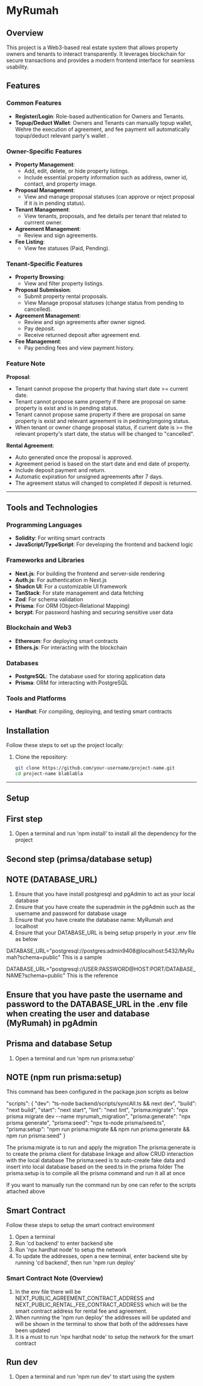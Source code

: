 # MyRumah

## Overview

This project is a Web3-based real estate system that allows property owners and tenants to interact transparently. It leverages blockchain for secure transactions and provides a modern frontend interface for seamless usability.

## Features

### Common Features

- **Register/Login**: Role-based authentication for Owners and Tenants.
- **Topup/Deduct Wallet**: Owners and Tenants can manually topup wallet, Wehre the execution of agreement, and fee payment wll automatically topup/deduct relevant party's wallet .

### Owner-Specific Features

- **Property Management**:
  - Add, edit, delete, or hide property listings.
  - Include essential property information such as address, owner id, contact, and property image.
- **Proposal Management**:
  - View and manage proposal statuses (can approve or reject proposal if it is in pending status).
- **Tenant Management**:
  - View tenants, proposals, and fee details per tenant that related to currrent owner.
- **Agreement Management**:
  - Review and sign agreements.
- **Fee Listing**:
  - View fee statuses (Paid, Pending).

### Tenant-Specific Features

- **Property Browsing**:
  - View and filter property listings.
- **Proposal Submission**:
  - Submit property rental proposals.
  - View Manage proposal statuses (change status from pending to cancelled).
- **Agreement Management**:
  - Review and sign agreements after owner signed.
  - Pay deposit.
  - Receive returned deposit after agreement end.
- **Fee Management**:
  - Pay pending fees and view payment history.

### Feature Note

**Proposal**:

- Tenant cannot propose the property that having start date >= current date.
- Tenant cannot propose same property if there are proposal on same property is exist and is in pending status.
- Tenant cannot propose same property if there are proposal on same property is exist and relevant agreement is in pedning/ongoing status.
- When tenant or owner change proposal status, if current date is >= the relevant property's start date, the status will be changed to "cancelled".

**Rental Agreement**:

- Auto generated once the proposal is approved.
- Agreement period is based on the start date and end date of property.
- Include deposit payment and return.
- Automatic expiration for unsigned agreements after 7 days.
- The agreement status will changed to completed if deposit is returned.

---

## Tools and Technologies

### Programming Languages

- **Solidity**: For writing smart contracts
- **JavaScript/TypeScript**: For developing the frontend and backend logic

### Frameworks and Libraries

- **Next.js**: For building the frontend and server-side rendering
- **Auth.js**: For authentication in Next.js
- **Shadcn UI**: For a customizable UI framework
- **TanStack**: For state management and data fetching
- **Zod**: For schema validation
- **Prisma**: For ORM (Object-Relational Mapping)
- **bcrypt**: For password hashing and securing sensitive user data

### Blockchain and Web3

- **Ethereum**: For deploying smart contracts
- **Ethers.js**: For interacting with the blockchain

### Databases

- **PostgreSQL**: The database used for storing application data
- **Prisma**: ORM for interacting with PostgreSQL

### Tools and Platforms

- **Hardhat**: For compiling, deploying, and testing smart contracts

## Installation

Follow these steps to set up the project locally:

1. Clone the repository:

   ```bash
   git clone https://github.com/your-username/project-name.git
   cd project-name blablabla
   ```

---

## Setup

## First step

1. Open a terminal and run 'npm install' to install all the dependency for the project

## Second step (primsa/database setup)

## NOTE (DATABASE_URL)

1. Ensure that you have install postgresql and pgAdmin to act as your local database
2. Ensure that you have create the superadmin in the pgAdmin such as the username and password for database usage
3. Ensure that you have create the database name: MyRumah and localhost
4. Ensure that your DATABASE_URL is being setup properly in your .env file as below

DATABASE_URL="postgresql://postgres:admin9408@localhost:5432/MyRumah?schema=public" This is a sample

DATABASE_URL="postgresql://USER:PASSWORD@HOST:PORT/DATABASE_NAME?schema=public" This is the reference

## Ensure that you have paste the username and password to the DATABASE_URL in the .env file when creating the user and database (MyRumah) in pgAdmin

## Prisma and database Setup

1. Open a terminal and run 'npm run prisma:setup'

## NOTE (npm run prisma:setup)

This command has been configured in the package.json scripts as below

"scripts": {
"dev": "ts-node backend/scripts/syncAll.ts && next dev",
"build": "next build",
"start": "next start",
"lint": "next lint",
"prisma:migrate": "npx prisma migrate dev --name myrumah_migration",
"prisma:generate": "npx prisma generate",
"prisma:seed": "npx ts-node prisma/seed.ts",
"prisma:setup": "npm run prisma:migrate && npm run prisma:generate && npm run prisma:seed"
}

The prisma:migrate is to run and apply the migration
The prisma:generate is to create the prisma client for database linkage and allow CRUD interaction with the local database
The prisma:seed is to auto-create fake data and insert into local database based on the seed.ts in the prisma folder
The prisma:setup is to compile all the prisma command and run it all at once

If you want to manually run the command run by one can refer to the scripts attached above

## Smart Contract

Follow these steps to setup the smart contract environment

1. Open a terminal
2. Run 'cd backend' to enter backend site
3. Run 'npx hardhat node' to setup the network
4. To update the addresses, open a new terminal, enter backend site by running 'cd backend', then run 'npm run deploy'

### Smart Contract Note (Overview)

1. In the env file there will be NEXT_PUBLIC_AGREEMENT_CONTRACT_ADDRESS and NEXT_PUBLIC_RENTAL_FEE_CONTRACT_ADDRESS which will be the smart contract address for rental fee and agreement.
2. When running the 'npm run deploy' the addresses will be updated and will be shown in the terminal to show that both of the addresses have been updated
3. It is a must to run 'npx hardhat node' to setup the network for the smart contract

## Run dev

1. Open a terminal and run 'npm run dev' to start using the system
